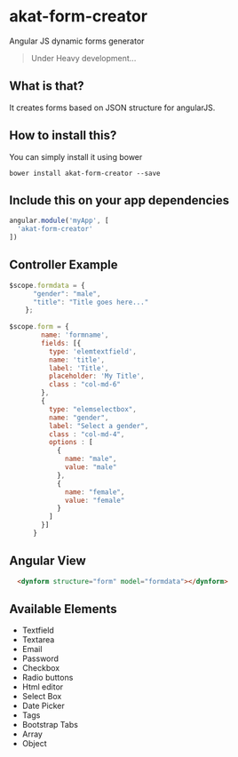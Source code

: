 # akat-form-creator
Angular JS dynamic forms generator
> Under Heavy development...

## What is that?
It creates forms based on JSON structure for angularJS. 

## How to install this?
You can simply install it using bower
```
bower install akat-form-creator --save
```

## Include this on your app dependencies
```Javascript
angular.module('myApp', [
  'akat-form-creator'
])
```

## Controller Example
```Javascript
$scope.formdata = {
      "gender": "male",
      "title": "Title goes here..."
    };
    
$scope.form = {
        name: 'formname',
        fields: [{
          type: 'elemtextfield',
          name: 'title',
          label: 'Title',
          placeholder: 'My Title',
          class : "col-md-6"
        },
        {
          type: "elemselectbox",
          name: "gender",
          label: "Select a gender",
          class : "col-md-4",
          options : [
            {
              name: "male",
              value: "male"
            },
            { 
              name: "female",
              value: "female"
            }
          ]
        }]
      }
```

## Angular View
```html
  <dynform structure="form" model="formdata"></dynform>
```

## Available Elements
- Textfield
- Textarea
- Email
- Password
- Checkbox
- Radio buttons
- Html editor
- Select Box
- Date Picker
- Tags
- Bootstrap Tabs
- Array
- Object

